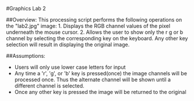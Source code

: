 #Graphics Lab 2

##Overview:
This processing script performs the following operations on the "lab2.jpg" image:
    1. Displays the RGB channel values of the pixel underneath the mouse cursor.
    2. Allows the user to show only the r g or b channel by selecting the corresponding key on the keyboard. Any other key selection will result in displaying the original image.
  
##Assumptions:
   - Users will only use lower case letters for input
   - Any time a 'r', 'g', or 'b' key is pressed(once) the image channels will be processed once. Thus the alternate channel will be shown until a different channel is selected.
   - Once any other key is pressed the image will be returned to the original
